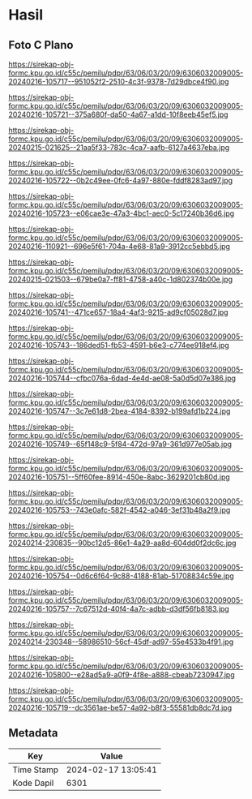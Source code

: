 # Hasil

## Foto C Plano

https://sirekap-obj-formc.kpu.go.id/c55c/pemilu/pdpr/63/06/03/20/09/6306032009005-20240216-105717--951052f2-2510-4c3f-9378-7d29dbce4f90.jpg

https://sirekap-obj-formc.kpu.go.id/c55c/pemilu/pdpr/63/06/03/20/09/6306032009005-20240216-105721--375a680f-da50-4a67-a1dd-10f8eeb45ef5.jpg

https://sirekap-obj-formc.kpu.go.id/c55c/pemilu/pdpr/63/06/03/20/09/6306032009005-20240215-021625--21aa5f33-783c-4ca7-aafb-6127a4637eba.jpg

https://sirekap-obj-formc.kpu.go.id/c55c/pemilu/pdpr/63/06/03/20/09/6306032009005-20240216-105722--0b2c49ee-0fc6-4a97-880e-fddf8283ad97.jpg

https://sirekap-obj-formc.kpu.go.id/c55c/pemilu/pdpr/63/06/03/20/09/6306032009005-20240216-105723--e06cae3e-47a3-4bc1-aec0-5c17240b36d6.jpg

https://sirekap-obj-formc.kpu.go.id/c55c/pemilu/pdpr/63/06/03/20/09/6306032009005-20240216-110921--696e5f61-704a-4e68-81a9-3912cc5ebbd5.jpg

https://sirekap-obj-formc.kpu.go.id/c55c/pemilu/pdpr/63/06/03/20/09/6306032009005-20240215-021503--679be0a7-ff81-4758-a40c-1d802374b00e.jpg

https://sirekap-obj-formc.kpu.go.id/c55c/pemilu/pdpr/63/06/03/20/09/6306032009005-20240216-105741--471ce657-18a4-4af3-9215-ad9cf05028d7.jpg

https://sirekap-obj-formc.kpu.go.id/c55c/pemilu/pdpr/63/06/03/20/09/6306032009005-20240216-105743--186ded51-fb53-4591-b6e3-c774ee918ef4.jpg

https://sirekap-obj-formc.kpu.go.id/c55c/pemilu/pdpr/63/06/03/20/09/6306032009005-20240216-105744--cfbc076a-6dad-4e4d-ae08-5a0d5d07e386.jpg

https://sirekap-obj-formc.kpu.go.id/c55c/pemilu/pdpr/63/06/03/20/09/6306032009005-20240216-105747--3c7e61d8-2bea-4184-8392-b199afd1b224.jpg

https://sirekap-obj-formc.kpu.go.id/c55c/pemilu/pdpr/63/06/03/20/09/6306032009005-20240216-105749--65f148c9-5f84-472d-97a9-361d977e05ab.jpg

https://sirekap-obj-formc.kpu.go.id/c55c/pemilu/pdpr/63/06/03/20/09/6306032009005-20240216-105751--5ff60fee-8914-450e-8abc-3629201cb80d.jpg

https://sirekap-obj-formc.kpu.go.id/c55c/pemilu/pdpr/63/06/03/20/09/6306032009005-20240216-105753--743e0afc-582f-4542-a046-3ef31b48a2f9.jpg

https://sirekap-obj-formc.kpu.go.id/c55c/pemilu/pdpr/63/06/03/20/09/6306032009005-20240214-230835--90bc12d5-86e1-4a29-aa8d-604dd0f2dc6c.jpg

https://sirekap-obj-formc.kpu.go.id/c55c/pemilu/pdpr/63/06/03/20/09/6306032009005-20240216-105754--0d6c6f64-9c88-4188-81ab-51708834c59e.jpg

https://sirekap-obj-formc.kpu.go.id/c55c/pemilu/pdpr/63/06/03/20/09/6306032009005-20240216-105757--7c67512d-40f4-4a7c-adbb-d3df56fb8183.jpg

https://sirekap-obj-formc.kpu.go.id/c55c/pemilu/pdpr/63/06/03/20/09/6306032009005-20240214-230348--58986510-56cf-45df-ad97-55e4533b4f91.jpg

https://sirekap-obj-formc.kpu.go.id/c55c/pemilu/pdpr/63/06/03/20/09/6306032009005-20240216-105800--e28ad5a9-a0f9-4f8e-a888-cbeab7230947.jpg

https://sirekap-obj-formc.kpu.go.id/c55c/pemilu/pdpr/63/06/03/20/09/6306032009005-20240216-105719--dc3561ae-be57-4a92-b8f3-55581db8dc7d.jpg


## Metadata

| Key        | Value               |
| ---------- | ------------------- |
| Time Stamp | 2024-02-17 13:05:41 |
| Kode Dapil | 6301                |



